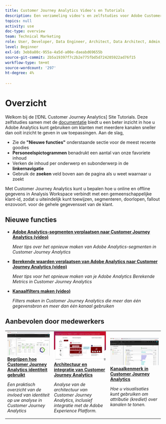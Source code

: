```yaml
---
title: Customer Journey Analytics Video's en Tutorials
description: Een verzameling video's en zelfstudies voor Adobe Customer Journey Analytics.
topics: null
activity: use
doc-type: overview
team: Technical Marketing
role: User, Developer, Data Engineer, Architect, Data Architect, Admin, Leader
level: Beginner
exl-id: 3eb8a80c-955a-4a5d-a00e-daeabd69655b
source-git-commit: 2b5a19397f7c2b2e775fbd5d724205922ad76f15
workflow-type: tm+mt
source-wordcount: '297'
ht-degree: 4%

---
```


# Overzicht

Welkom bij de [!DNL Customer Journey Analytics] Site Tutorials.  Deze zelfstudies samen met de [documentatie](https://docs.adobe.com/content/help/en/analytics-platform/using/cja-landing.html) biedt u een beter inzicht in hoe u Adobe Analytics kunt gebruiken om klanten met meerdere kanalen sneller dan ooit inzicht te geven in uw toepassingen.  Aan de slag,

* Zie de **&quot;Nieuwe functies&quot;** onderstaande sectie voor de meest recente goodies
* **Personeelspictogrammen** benadrukt een aantal van onze favoriete inhoud
* Verken de inhoud per onderwerp en subonderwerp in de **linkernavigatie**
* Gebruik de **zoeken** veld boven aan de pagina als u weet waarnaar u zoekt

Met Customer Journey Analytics kunt u bepalen hoe u online en offline gegevens in Analysis Workspace verbindt met een gemeenschappelijke klant-id, zodat u uiteindelijk kunt toewijzen, segmenteren, doorlopen, fallout enzovoort. voor de gehele gegevensset van de klant.

## Nieuwe functies

* **[Adobe Analytics-segmenten verplaatsen naar Customer Journey Analytics (video)](/help/moving-adobe-analytics-segments-to-customer-journey-analytics.md)**

   *Meer tips over het opnieuw maken van Adobe Analytics-segmenten in Customer Journey Analytics*

* **[Berekende waarden verplaatsen van Adobe Analytics naar Customer Journey Analytics (video)](/help/moving-your-calculated-metrics-from-adobe-analytics-to-customer-journey-analytics.md)**

   *Meer tips voor het opnieuw maken van je Adobe Analytics Berekende Metrics in Customer Journey Analytics*

* **[Kanaalfilters maken (video)](/help/creating-cross-channel-filters-in-customer-journey-analytics.md)**

   *Filters maken in Customer Journey Analytics die meer dan één gegevensbron en meer dan één kanaal gebruiken*

## Aanbevolen door medewerkers

<table>
<tr>
  <td>
    <a href="/help/understanding-how-customer-journey-analytics-uses-identity.md">
      <img alt="Begrijpen hoe CJA Identiteit gebruikt" src="assets/30750.jpg" />
    </a>
    <div>
      <a href="/help/understanding-how-customer-journey-analytics-uses-identity.md">
    <strong>Begrijpen hoe Customer Journey Analytics identiteit gebruikt</strong>
    </a>
    </div>
    <p>
    <em>Een praktisch overzicht van de invloed van identiteit op uw analyse in Customer Journey Analytics</em>
    <p>
  </td>
   <td>
    <a href="/help/architecture-and-integrations-of-cja.md">
      <img alt="Architectuur en integratie van Customer Journey Analytics" src="assets/32483.jpg" />
    </a>
    <div>
      <a href="/help/architecture-and-integrations-of-cja.md">
    <strong>Architectuur en integratie van Customer Journey Analytics</strong>
    </a>
    </div>
    <p>
    <em>Analyse van de architectuur van Customer Journey Analytics, inclusief integratie met de Adobe Experience Platform.</em>
    <p>
  </td>
  <td>
    <a href="/help/cross-channel-attribution-in-customer-journey-analytics.md">
      <img alt="Kanaalkenmerk in Customer Journey Analytics" src="assets/31772.jpg" />
    </a>
    <div>
      <a href="/help/cross-channel-attribution-in-customer-journey-analytics.md">
    <strong>Kanaalkenmerk in Customer Journey Analytics</strong>
    </a>
    </div>
    <p>
    <em>Hoe u visualisaties kunt gebruiken om attributie (krediet) over kanalen te tonen.</em>
    <p>
  </td>
</tr>
</table>
